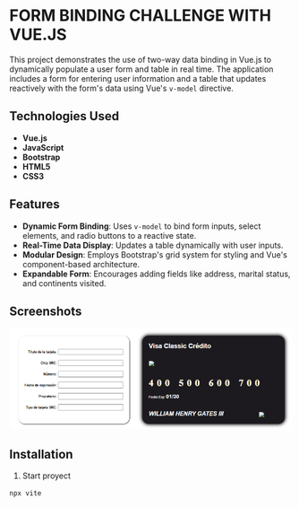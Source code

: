 # **FORM BINDING CHALLENGE WITH VUE.JS**

This project demonstrates the use of two-way data binding in Vue.js to dynamically populate a user form and table in real time. The application includes a form for entering user information and a table that updates reactively with the form's data using Vue's `v-model` directive.

## **Technologies Used**
- **Vue.js**
- **JavaScript**
- **Bootstrap**
- **HTML5**
- **CSS3**

## **Features**
- **Dynamic Form Binding**: Uses `v-model` to bind form inputs, select elements, and radio buttons to a reactive state.
- **Real-Time Data Display**: Updates a table dynamically with user inputs.
- **Modular Design**: Employs Bootstrap's grid system for styling and Vue's component-based architecture.
- **Expandable Form**: Encourages adding fields like address, marital status, and continents visited.

## **Screenshots**
<p align="center">
  <img src="binding/src/assets/img/capture.png" alt="Preview of dynamic form" width="700px">
</p>


## **Installation**
1.	Start proyect
```bash
npx vite

